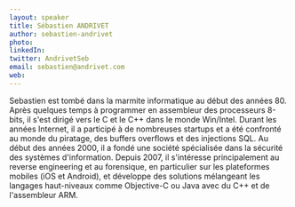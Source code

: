 ```yaml
---
layout: speaker
title: Sébastien ANDRIVET
author: sebastien-andrivet
photo: 
linkedIn: 
twitter: AndrivetSeb
email: sebastien@andrivet.com
web: 
---
```


Sebastien est tombé dans la marmite informatique au début des années 80. Après quelques temps à programmer en assembleur des processeurs 8-bits, il s'est dirigé vers le C et le C++ dans le monde Win/Intel. Durant les années Internet, il a participé à de nombreuses startups et a été confronté au monde du piratage, des buffers overflows et des injections SQL. Au début des années 2000, il a fondé une société spécialisée dans la sécurité des systèmes d'information. Depuis 2007, il s'intéresse principalement au reverse engineering et au forensique, en particulier sur les plateformes mobiles (iOS et Android), et développe des solutions mélangeant les langages haut-niveaux comme Objective-C ou Java avec du C++ et de l'assembleur ARM.